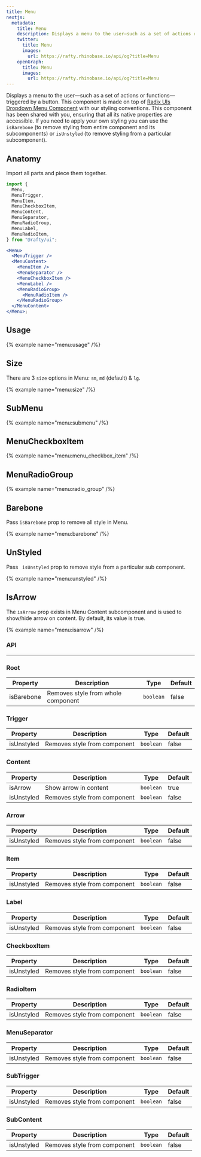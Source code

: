 ```yaml
---
title: Menu
nextjs:
  metadata:
    title: Menu
    description: Displays a menu to the user—such as a set of actions or functions—triggered by a button.
    twitter:
      title: Menu
      images:
        url: https://rafty.rhinobase.io/api/og?title=Menu
    openGraph:
      title: Menu
      images:
        url: https://rafty.rhinobase.io/api/og?title=Menu
---
```


Displays a menu to the user—such as a set of actions or functions—triggered by a button. This component is made on top of [Radix UIs Dropdown Menu Component](https://www.radix-ui.com/primitives/docs/components/dropdown-menu) with our styling conventions. This component has been shared with you, ensuring that all its native properties are accessible. If you need to apply your own styling you can use the `isBarebone` (to remove styling from entire component and its subcomponents) or `isUnstyled` (to remove styling from a particular subcomponent).

## Anatomy

Import all parts and piece them together.

```jsx
import {
  Menu,
  MenuTrigger,
  MenuItem,
  MenuCheckboxItem,
  MenuContent,
  MenuSeparator,
  MenuRadioGroup,
  MenuLabel,
  MenuRadioItem,
} from "@rafty/ui";

<Menu>
  <MenuTrigger />
  <MenuContent>
    <MenuItem />
    <MenuSeparator />
    <MenuCheckboxItem />
    <MenuLabel />
    <MenuRadioGroup>
      <MenuRadioItem />
    </MenuRadioGroup>
  </MenuContent>
</Menu>;
```

## Usage

{% example name="menu:usage" /%}

## Size

There are 3 `size` options in Menu: `sm`, `md` (default) & `lg`.

{% example name="menu:size" /%}

## SubMenu

{% example name="menu:submenu" /%}

## MenuCheckboxItem

{% example name="menu:menu_checkbox_item" /%}

## MenuRadioGroup

{% example name="menu:radio_group" /%}

## Barebone

Pass `isBarebone` prop to remove all style in Menu.

{% example name="menu:barebone" /%}

## UnStyled

Pass ` isUnstyled` prop to remove style from a particular sub component.

{% example name="menu:unstyled" /%}

## IsArrow

The `isArrow` prop exists in Menu Content subcomponent and is used to show/hide arrow on content. By default, its value is true.

{% example name="menu:isarrow" /%}

### API

---

### Root

| Property   | Description                        | Type      | Default |
| ---------- | ---------------------------------- | --------- | ------- |
| isBarebone | Removes style from whole component | `boolean` | false   |

### Trigger

| Property   | Description                  | Type      | Default |
| ---------- | ---------------------------- | --------- | ------- |
| isUnstyled | Removes style from component | `boolean` | false   |

### Content

| Property   | Description                  | Type      | Default |
| ---------- | ---------------------------- | --------- | ------- |
| isArrow    | Show arrow in content        | `boolean` | true    |
| isUnstyled | Removes style from component | `boolean` | false   |

### Arrow

| Property   | Description                  | Type      | Default |
| ---------- | ---------------------------- | --------- | ------- |
| isUnstyled | Removes style from component | `boolean` | false   |

### Item

| Property   | Description                  | Type      | Default |
| ---------- | ---------------------------- | --------- | ------- |
| isUnstyled | Removes style from component | `boolean` | false   |

### Label

| Property   | Description                  | Type      | Default |
| ---------- | ---------------------------- | --------- | ------- |
| isUnstyled | Removes style from component | `boolean` | false   |

### CheckboxItem

| Property   | Description                  | Type      | Default |
| ---------- | ---------------------------- | --------- | ------- |
| isUnstyled | Removes style from component | `boolean` | false   |

### RadioItem

| Property   | Description                  | Type      | Default |
| ---------- | ---------------------------- | --------- | ------- |
| isUnstyled | Removes style from component | `boolean` | false   |

### MenuSeparator

| Property   | Description                  | Type      | Default |
| ---------- | ---------------------------- | --------- | ------- |
| isUnstyled | Removes style from component | `boolean` | false   |

### SubTrigger

| Property   | Description                  | Type      | Default |
| ---------- | ---------------------------- | --------- | ------- |
| isUnstyled | Removes style from component | `boolean` | false   |

### SubContent

| Property   | Description                  | Type      | Default |
| ---------- | ---------------------------- | --------- | ------- |
| isUnstyled | Removes style from component | `boolean` | false   |
